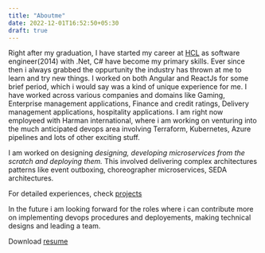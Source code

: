```yaml
---
title: "Aboutme"
date: 2022-12-01T16:52:50+05:30
draft: true
---
```


Right after my graduation, I have started my career at [HCL](https://www.hcltech.com/) as software engineer(2014) with .Net, C# have become my primary skills. Ever since then i always grabbed the oppurtunity the industry has thrown at me to learn and try new things. I worked on both Angular and ReactJs for some brief period, which i would say was a kind of unique experience for me. I have worked across various companies and domains like Gaming, Enterprise management applications, Finance and credit ratings, Delivery management applications, hospitality applications. I am right now employeed with Harman international, where i am working on venturing into the much anticipated devops area involving Terraform, Kubernetes, Azure pipelines and lots of other exciting stuff.

I am worked on designing *designing, developing microservices from the scratch and deploying them.* This involved delivering complex architectures patterns like event outboxing, choreographer microservices, SEDA architectures.

For detailed experiences, check [projects](https://vithala17.github.io/projects)

In the future i am looking forward for the roles where i can contribute more on implementing devops procedures and deployements, making technical designs and leading a team.

Download [resume](https://vithala17.github.io/static/files/Profile.pdf) 